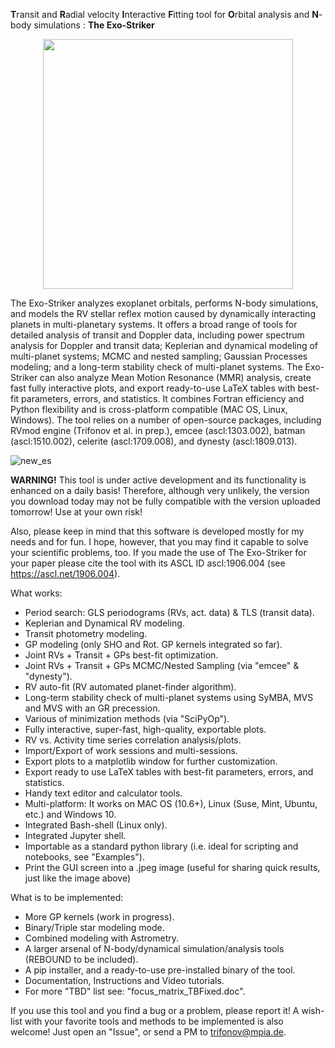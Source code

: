 
**T**ransit and **R**adial velocity **I**nteractive **F**itting tool for **O**rbital analysis and **N**-body simulations : **The Exo-Striker** 

<p align="center">
  <img width="400" src="https://github.com/3fon3fonov/trifon/blob/master/lib/33_striker.png">
</p>
 
The Exo-Striker analyzes exoplanet orbitals, performs N-body simulations, and models the RV stellar reflex motion caused by dynamically interacting planets in multi-planetary systems. It offers a broad range of tools for detailed analysis of transit and Doppler data, including power spectrum analysis for Doppler and transit data; Keplerian and dynamical modeling of multi-planet systems; MCMC and nested sampling; Gaussian Processes modeling; and a long-term stability check of multi-planet systems. The Exo-Striker can also analyze Mean Motion Resonance (MMR) analysis, create fast fully interactive plots, and export ready-to-use LaTeX tables with best-fit parameters, errors, and statistics. It combines Fortran efficiency and Python flexibility and is cross-platform compatible (MAC OS, Linux, Windows). The tool relies on a number of open-source packages, including RVmod engine (Trifonov et al. in prep.), emcee (ascl:1303.002), batman (ascl:1510.002), celerite (ascl:1709.008), and dynesty (ascl:1809.013).

![new_es](https://user-images.githubusercontent.com/44244057/62121145-48b99700-b2c3-11e9-9411-7fc3d1a4467d.png)


**WARNING!** This tool is under active development and its functionality is enhanced on a daily basis! Therefore, although very unlikely, the version you download today may not be fully compatible with the version uploaded tomorrow! Use at your own risk!

Also, please keep in mind that this software is developed mostly for my needs and for fun. I hope, however, that you may find 
it capable to solve your scientific problems, too. If you made the use of The Exo-Striker for your paper please 
cite the tool with its ASCL ID ascl:1906.004 (see https://ascl.net/1906.004).


What works:

* Period search: GLS periodograms (RVs, act. data) & TLS (transit data).
* Keplerian and Dynamical RV modeling. 
* Transit photometry modeling.
* GP modeling (only SHO and Rot. GP kernels integrated so far).
* Joint RVs + Transit + GPs best-fit optimization.
* Joint RVs + Transit + GPs MCMC/Nested Sampling (via "emcee" & "dynesty").
* RV auto-fit (RV automated planet-finder algorithm).
* Long-term stability check of multi-planet systems using SyMBA, MVS and MVS with an GR precession.
* Various of minimization methods (via "SciPyOp").
* Fully interactive, super-fast, high-quality, exportable plots.
* RV vs. Activity time series correlation analysis/plots.
* Import/Export of work sessions and multi-sessions. 
* Export plots to a matplotlib window for further customization.
* Export ready to use LaTeX tables with best-fit parameters, errors, and statistics. 
* Handy text editor and calculator tools.
* Multi-platform: It works on MAC OS (10.6+), Linux (Suse, Mint, Ubuntu, etc.) and Windows 10.
* Integrated Bash-shell (Linux only).
* Integrated Jupyter shell.
* Importable as a standard python library (i.e. ideal for scripting and notebooks, see "Examples").
* Print the GUI screen into a .jpeg image (useful for sharing quick results, just like the image above)

What is to be implemented:

* More GP kernels (work in progress). 
* Binary/Triple star modeling mode.
* Combined modeling with Astrometry.
* A larger arsenal of N-body/dynamical simulation/analysis tools (REBOUND to be included). 
* A pip installer, and a ready-to-use pre-installed binary of the tool.
* Documentation, Instructions and Video tutorials.
* For more "TBD" list see: "focus_matrix_TBFixed.doc".

If you use this tool and you find a bug or a problem, please report it!
A wish-list with your favorite tools and methods to be implemented is also welcome!
Just open an "Issue", or send a PM to trifonov@mpia.de.



